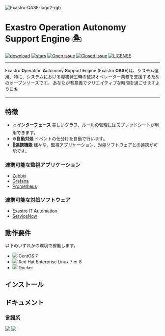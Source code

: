 ![Exastro-OASE-logo2-rgb](https://user-images.githubusercontent.com/83527822/137485693-20c8eb39-4588-4fce-ad0c-4a6f96cacd86.png)
# Exastro Operation Autonomy Support Engine &#x1f3dd;



[![download](https://img.shields.io/github/downloads/exastro-suite/oase/total.svg)](https://github.com/exastro-suite/oase/releases)
[![stars](https://img.shields.io/github/stars/exastro-suite/oase)](https://github.com/exastro-suite/oase)
[![Open issue](https://img.shields.io/github/issues/exastro-suite/oase)](https://github.com/exastro-suite/oase/issues)
[![Closed issue](https://img.shields.io/github/issues-closed/exastro-suite/oase)](https://github.com/exastro-suite/oase/issues)
[![LICENSE](https://img.shields.io/github/license/exastro-suite/oase.svg)](https://github.com/exastro-suite/oase/blob/master/LICENSE)

---

Exastro **O**peration **A**utonomy **S**upport **E**ngine (Exastro **OASE**)は、システム運用、特に、システムにおける障害発生時の監視オペレーター業務を支援するためのオープンソースです。
あなたが有意義でクリエイティブな時間を過ごせますように🏄

---

## 特徴
- 📈**インターフェース** 美しいグラフ、ルールの管理にはスプレッドシートが利用できます。
- ⚙**自動対処** イベントの仕分けを自動で行います。
- 👫**連携機能** 様々な、監視アプリケーション、対処ソフトウェアとの連携が可能です。

### 連携可能な監視アプリケーション
- [Zabbix](https://github.com/zabbix/zabbix)
- [Grafana](https://github.com/grafana/grafana)
- [Prometheus](https://github.com/prometheus/prometheus)

### 連携可能な対処ソフトウェア
- [Exastro IT Automation](https://github.com/exastro-suite/it-automation)
- [ServiceNow](https://www.servicenow.com/)

## 動作要件
以下のいずれかの環境で稼働します。
- <img src="https://img.shields.io/badge/-CentOS-A1077C.svg?logo=centos&style=flat"> CentOS 7
- <img src="https://img.shields.io/badge/-RedHat-EE0000.svg?logo=red-hat&style=flat"> Red Hat Enterprise Linux 7 or 8
- <img src="https://img.shields.io/badge/-Docker-FFFFFF.svg?logo=docker&style=flat"> Docker

## インストール

## ドキュメント

### 言語系

[<img src="https://img.shields.io/badge/-Python-F9DC3E.svg?logo=python&style=flat">](https://www.python.org/)
[<img src="https://img.shields.io/badge/-Django-092E20.svg?logo=django&style=flat">](https://www.djangoproject.com/)



